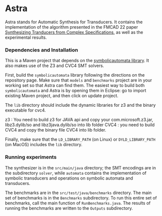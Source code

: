 # Astra

Astra stands for Automatic Synthesis for Transducers. It contains the implementation of the algorithm presented 
in the FMCAD 22 paper [Synthesizing Tranducers from Complex Specifications](https://scholar.google.com/citations?view_op=view_citation&hl=en&user=kR6ogecAAAAJ&citation_for_view=kR6ogecAAAAJ:u-x6o8ySG0sC), 
as well as the experimental results.

### Dependencies and Installation

This is a Maven project that depends on the [symbolicautomata library](https://github.com/lorisdanto/symbolicautomata). It 
also makes use of the Z3 and CVC4 SMT solvers.

First, build the `symbolicautomata` library following the directions on the repository page. Make sure that `models` and `benchmarks` 
project are in your working set so that Astra can find them. The easiest way to build both `symbolicautomata` and Astra is by opening
them in Eclipse: go to import existing Maven project, and then click on update project.

The `lib` directory should include the dynamic libraries for z3 and the binary executable for cvc4.

z3 : You need to build z3 for JAVA api and copy your com.microsoft.z3.jar, libz3.dylib/so and libz3java.dylib/so into lib folder
CVC4 : you need to build CVC4 and copy the binary file CVC4 into lib folder.

Finally, make sure that the `LD_LIBRARY_PATH` (on Linux) or `DYLD_LIBRARY_PATH` (on MacOS) includes the `lib` directory.

### Running experiments

The synthesizer is in the `src/main/java` directory; the SMT encodings are in the subdirectory `solver`, while `automata` contains
the implementation of symbolic transducers and operations on symbolic automata and transducers.

The benchmarks are in the `src/test/java/benchmarks` directory. The main set of benchmarks is in the `Benchmarks` subdirectory. To 
run this entire set of benchmarks, call the main function of `RunBenchmarks.java`. The results of running the benchmarks are written
to the `Outputs` subdirectory.
